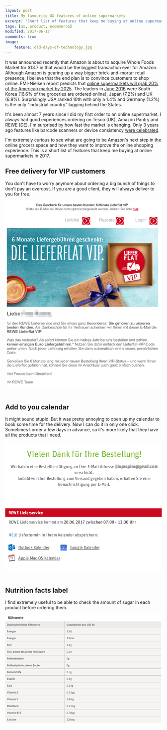 ```yaml
---
layout: post
title: My favourite UX features of online supermarkets
excerpt: "Short list of features that keep me buying at online supermarkets"
tags: [ux, product, ecommerce]
modified: 2017-06-17
comments: true
image:
    feature: old-days-of-technology.jpg
---
```


It was announced recently that Amazon is about to acquire Whole Foods Market for $13.7 in that would be the biggest transaction ever for Amazon.
Although Amazon is gearing up a way bigger brick-and-mortar retail presence, I believe that the end plan is to convince customers to shop online.
FMI-Nielsen report predicts that
[online supermarkets will grab 20% of the American market by 2025](http://www.cnbc.com/2017/01/30/online-grocery-sales-set-surge-grabbing-20-percent-of-market-by-2025.html).
The leaders in [June 2016](https://www.kantarworldpanel.com/global/News/Global-e-commerce-grocery-market-has-grown-15-to-48bn) were South Korea (16.6% of the groceries are ordered online), Japan (7.2%) and UK (6.9%).
Surprisingly USA ranked 10th with only a 1.4% and Germany (1.2%) is the only "industrial country" lagging behind the States.


It's been almost 7 years since I did my first order to an online supermarket.
I always had good experiences ordering on Tesco (UK), Amazon Pantry and REWE (DE).
I'm surprised by how fast the market is changing.
Only 3 years ago features like barcode scanners or device consistency [were celebrated](https://econsultancy.com/blog/65330-14-cracking-ux-features-of-online-supermarkets/).


I'm extremely curious to see what are going to be Amazon's next step in the online grocers space and how they want to improve the online shopping experience.
This is a short list of features that keep me buying at online supermarkets in 2017.


## Free delivery for VIP customers

You don't have to worry anymore about ordering a big bunch of things to don't pay an overcost.
If you are a good client, they will always deliver to you for free.

<center>
<a href="/images/rewe_vip.png">
  <img src="/images/rewe_vip.png" alt="REWE VIP email"/>
</a>
</center>
<br/>

## Add to you calendar

It might sound stupid. But it was pretty annoying to open up my calendar to book some time for the delivery.
Now I can do it in only one click.
Sometimes I order a few days in advance, so it's more likely that they have all the products that I need.

<center>
<a href="/images/rewe_google_calendar.png">
  <img src="/images/rewe_google_calendar.png" alt="REWE Google Calendar"/>
</a>
</center>
<br/>


## Nutrition facts label

I find extremely useful to be able to check the amount of sugar in each product before ordering them.

<center>
<a href="/images/rewe_nutrition_facts_label.png">
  <img src="/images/rewe_nutrition_facts_label.png" alt="REWE Nutrition facts label"/>
</a>
</center>
<br/>
